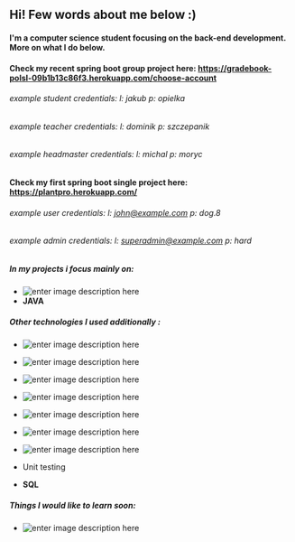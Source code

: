 
## Hi! Few words about me below :)

####  I'm a computer science student focusing on the back-end development. More on what I do below.

#### Check my recent spring boot group project here: https://gradebook-polsl-09b1b13c86f3.herokuapp.com/choose-account
###### example student credentials: l: jakub p: opielka  
###### example teacher credentials: l: dominik p: szczepanik 
###### example headmaster credentials: l: michal p: moryc

#### Check my first spring boot single project here: https://plantpro.herokuapp.com/  
###### example user credentials: l: john@example.com p: dog.8  
###### example admin credentials: l: superadmin@example.com p: hard 

##### In my projects i focus mainly on:
 - ![enter image description
   here](https://img.shields.io/badge/Spring%20Boot-6DB33F.svg?style=for-the-badge&logo=Spring-Boot&logoColor=white)
 - **JAVA**

##### Other technologies I used additionally :

 - ![enter image description here](https://img.shields.io/badge/Liquibase-2962FF.svg?style=for-the-badge&logo=Liquibase&logoColor=white)
 
 - ![enter image description here](https://img.shields.io/badge/CSS3-1572B6.svg?style=for-the-badge&logo=CSS3&logoColor=white)
 - ![enter image description here](https://img.shields.io/badge/HTML5-E34F26.svg?style=for-the-badge&logo=HTML5&logoColor=white)
 
 - ![enter image description
   here](https://img.shields.io/badge/C++-00599C.svg?style=for-the-badge&logo=C%20%20&logoColor=white)
 - ![enter image description
   here](https://img.shields.io/badge/Python-3776AB.svg?style=for-the-badge&logo=Python&logoColor=white)
 - ![enter image description
   here](https://img.shields.io/badge/Heroku-430098.svg?style=for-the-badge&logo=Heroku&logoColor=white)
 - ![enter image description
   here](https://img.shields.io/badge/Amazon%20AWS-232F3E.svg?style=for-the-badge&logo=Amazon-AWS&logoColor=white)
 - Unit testing

  -  **SQL**

 ##### Things I would like to learn soon:
 

 - ![enter image description
   here](https://img.shields.io/badge/Docker-2496ED.svg?style=for-the-badge&logo=Docker&logoColor=white)



